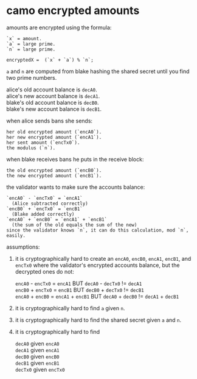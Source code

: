 # camo encrypted amounts

amounts are encrypted using the formula:  

    `x` = amount.  
    `a` = large prime.  
    `n` = large prime.  

    encryptedX =  (`x` + `a`) % `n`;  

`a` and `n` are computed from blake hashing the shared secret until you find two prime numbers.  

alice's old account balance is `decA0`.  
alice's new account balance is `decA1`.  
blake's old account balance is `decB0`.  
blake's new account balance is `decB1`.  

when alice sends bans she sends:  

    her old encrypted amount (`encA0`).  
    her new encrypted amount (`encA1`).  
    her sent amount (`encTx0`).  
    the modulus (`n`).  

when blake receives bans he puts in the receive block:  

    the old encrypted amount (`encB0`).  
    the new encrypted amount (`encB1`).  

the validator wants to make sure the accounts balance:  

    `encA0` - `encTx0` = `encA1`  
      (Alice subtracted correctly)  
    `encB0` + `encTx0` = `encB1`  
      (Blake added correctly)  
    `encA0` + `encB0` = `encA1` + `encB1`  
      (the sum of the old equals the sum of the new)  
    since the validator knows `n`, it can do this calculation, mod `n`, easily.  

assumptions:  
1) it is cryptographically hard to create an `encA0`, `encB0`, `encA1`, `encB1`, and `encTx0` where the validator's encrypted accounts balance, but the decrypted ones do not:  

    `encA0` - `encTx0` = `encA1` BUT `decA0` - `decTx0` != `decA1`  
    `encB0` + `encTx0` = `encB1` BUT `decB0` + `decTx0` != `decB1`  
    `encA0` + `encB0` = `encA1` + `encB1` BUT `decA0` + `decB0` != `decA1` + `decB1`  

2) it is cryptographically hard to find `a` given `n`.  
3) it is cryptographically hard to find the shared secret given `a` and `n`.  
4) it is cryptographically hard to find

    `decA0` given `encA0`  
    `decA1` given `encA1`  
    `decB0` given `encB0`  
    `decB1` given `encB1`  
    `decTx0` given `encTx0`  
